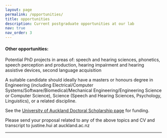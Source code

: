 ```yaml
---
layout: page
permalink: /opportunities/
title: opportunities
description: Current postgraduate opportunities at our lab
nav: true
nav_order: 3
---
```


<!---## Call for students: 1 Funded PhD students, 2 Funded Master’s students --->

#### Other opportunities:

Potential PhD projects in areas of: speech and hearing sciences, phonetics, speech perception and production, hearing impairment and hearing assistive devices, second language acquisition 

A suitable candidate should ideally have a masters or honours degree in  Engineering (including Electrical/Computer Systems/Software/Biomedical/Mechanical Engineering/Engineering Science or Computer Science), Science (Speech and Hearing Sciences, Psychology, Linguistics), or a related discipline. 

See the [University of Auckland Doctoral Scholarship page](https://www.auckland.ac.nz/en/study/scholarships-and-awards/scholarship-types/postgraduate-scholarships/doctoral-scholarships.html) for funding. 

Please send your proposal related to any of the above topics and CV and transcript to justine.hui at auckland.ac.nz

___
